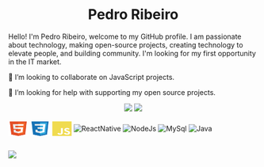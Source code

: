 <p align="center"> <h1 align="center"> Pedro Ribeiro </h1> </p>
<p align="center">

Hello! I'm Pedro Ribeiro, welcome to my GitHub profile. I am passionate about technology, making open-source projects, creating technology to elevate people, and building community. I'm looking for my first opportunity in the IT market.


👯 I’m looking to collaborate on JavaScript projects.

🤔 I’m looking for help with supporting my open source projects.


<div align="center"> 
   <img height="180em" src="https://github-readme-stats.vercel.app/api?username=pedro-rbeiro&show_icons=true&theme=dark&include_all_commits=true&count_private=true"/> 
   <img height="180em" src="https://github-readme-stats.vercel.app/api/top-langs/?username=pedro-rbeiro&layout=compact&langs_count=7&theme=dark"/> 
 </div>
<div style="display: inline_block"><br>
   <img align="center" alt="Html5" height="30" width="40" src="https://raw.githubusercontent.com/devicons/devicon/master/icons/html5/html5-original.svg">
   <img align="center" alt="Css3" height="30" width="40" src="https://raw.githubusercontent.com/devicons/devicon/master/icons/css3/css3-original.svg">
   <img align="center" alt="Js" height="30" width="40" src="https://raw.githubusercontent.com/devicons/devicon/master/icons/javascript/javascript-plain.svg">
   <img align="center" alt="ReactNative" height="30" width="40" src="https://cdn.jsdelivr.net/gh/devicons/devicon/icons/react/react-original.svg">
   <img align="center" alt="NodeJs" height="30" width="40" src="https://cdn.jsdelivr.net/gh/devicons/devicon/icons/nodejs/nodejs-original.svg">
   <img align="center" alt="MySql" height="30" width="40" src="https://cdn.jsdelivr.net/gh/devicons/devicon/icons/mysql/mysql-plain.svg">
   <img align="center" alt="Java" height="30" width="40" src="https://cdn.jsdelivr.net/gh/devicons/devicon/icons/java/java-original.svg">
</div>

##
<div>
  <a href="https://www.linkedin.com/in/pedro-ribeiro-66b53a255/" target="_blank"><img src="https://img.shields.io/badge/-LinkedIn-%230077B5?style=for-the-badge&logo=linkedin&logoColor=white" target="_blank"></a> 
  
  </div>


